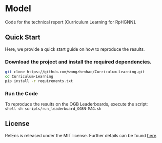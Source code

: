# Model
Code for the technical report [Curriculum Learning for RpHGNN]. 

## Quick Start 
Here, we provide a quick start guide on how to reproduce the results.

### Download the project and install the required dependencies.
```bash
git clone https://github.com/wongzhenhao/Curriculum-Learning.git
cd Curriculum-Learning
pip install -r requirements.txt
```
### Run the Code
To reproduce the results on the OGB Leaderboards, execute the script:
    ```shell
    sh scripts/run_leaderboard_OGBN-MAG.sh
    ```



## License
RelEns is released under the MIT license. Further details can be found [here](LICENSE).

